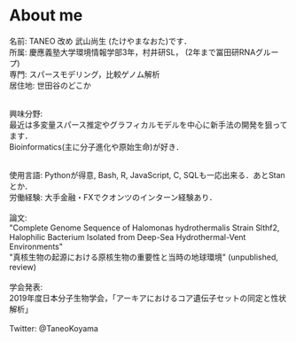 # About me
名前: TANEO 改め 武山尚生 (たけやまなおた)です．<br>
所属: 慶應義塾大学環境情報学部3年，村井研SL， (2年まで冨田研RNAグループ)<br>
専門: スパースモデリング，比較ゲノム解析<br>
居住地: 世田谷のどこか<br><br>

興味分野:<br>
最近は多変量スパース推定やグラフィカルモデルを中心に新手法の開発を狙ってます． <br>Bioinformatics(主に分子進化や原始生命)が好き．<br><br>

使用言語: Pythonが得意, Bash, R, JavaScript, C, SQLも一応出来る．あとStanとか．<br>
労働経験: 大手金融・FXでクオンツのインターン経験あり．<br><br>
論文: <br>
"Complete Genome Sequence of Halomonas hydrothermalis Strain Slthf2, Halophilic Bacterium Isolated from Deep-Sea Hydrothermal-Vent Environments"<br>
"真核生物の起源における原核生物の重要性と当時の地球環境" (unpublished, review)<br><br>
学会発表:<br>
2019年度日本分子生物学会，「アーキアにおけるコア遺伝⼦セットの同定と性状解析」<br><br>
Twitter: @TaneoKoyama<br>
<br>
